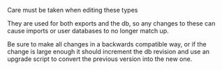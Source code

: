 Care must be taken when editing these types

They are used for both exports and the db, so any changes to these can cause imports or user databases to no longer match up.

Be sure to make all changes in a backwards compatible way, or if the change is large enough it should increment the db revision and use an upgrade script to convert the previous version into the new one.
